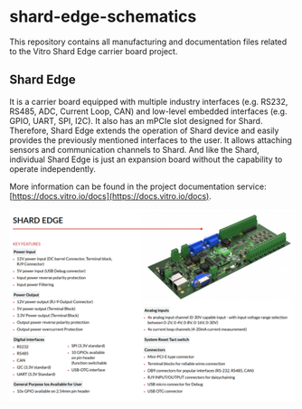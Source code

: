 # shard-edge-schematics

This repository contains all manufacturing and documentation files related to
the Vitro Shard Edge carrier board project.

## Shard Edge

It is a carrier board equipped with multiple industry interfaces (e.g. RS232,
RS485, ADC, Current Loop, CAN) and low-level embedded interfaces (e.g. GPIO,
UART, SPI, I2C). It also has an mPCIe slot designed for Shard. Therefore, Shard
Edge extends the operation of Shard device and easily provides the previously
mentioned interfaces to the user. It allows attaching sensors and communication
channels to Shard. And like the Shard, individual Shard Edge is just an
expansion board without the capability to operate independently.

More information can be found in the project documentation service:
[https://docs.vitro.io/docs](https://docs.vitro.io/docs).

![](Shard_Edge_rev2-1_20201201/img/key-features.png)